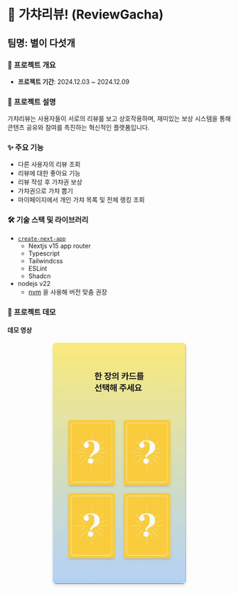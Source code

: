 # 🌟 가챠리뷰! (ReviewGacha)
## 팀명: 별이 다섯개

### 🚀 프로젝트 개요
- **프로젝트 기간**: 2024.12.03 ~ 2024.12.09

### 📝 프로젝트 설명
가챠리뷰는 사용자들이 서로의 리뷰를 보고 상호작용하며, 재미있는 보상 시스템을 통해 콘텐츠 공유와 참여를 촉진하는 혁신적인 플랫폼입니다.

### ✨ 주요 기능
- 다른 사용자의 리뷰 조회
- 리뷰에 대한 좋아요 기능
- 리뷰 작성 후 가챠권 보상
- 가챠권으로 가챠 뽑기
- 마이페이지에서 개인 가챠 목록 및 전체 랭킹 조회

### 🛠️ 기술 스택 및 라이브러리

- [`create-next-app`](https://nextjs.org/docs/app/api-reference/cli/create-next-app)
  - Nextjs v15 app router
  - Typescript
  - Tailwindcss
  - ESLint
  - Shadcn
- nodejs v22
  - [nvm](https://github.com/nvm-sh/nvm) 을 사용해 버전 맞춤 권장

### 🎥 프로젝트 데모

#### 데모 영상
<div style="display: flex; gap: 16px; justify-content: center; align-items: center;">
<!--   <img src="./public/reviewgacha01.gif" alt="프로젝트 데모 1" style="width: 300px; height: auto; border-radius: 8px; box-shadow: 0 4px 6px rgba(0, 0, 0, 0.1);" />-->
  <img src="./public/reviewgacha02.gif" alt="프로젝트 데모 2" style="width: 300px; height: auto; border-radius: 8px; box-shadow: 0 4px 6px rgba(0, 0, 0, 0.1);" /> 
</div>
